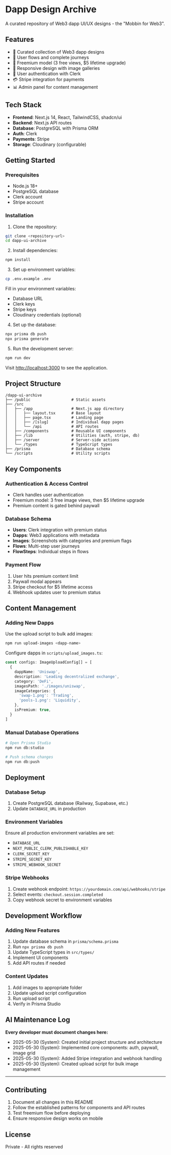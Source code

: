 # Dapp Design Archive

A curated repository of Web3 dapp UI/UX designs - the "Mobbin for Web3".

## Features

- 🎨 Curated collection of Web3 dapp designs
- 🔄 User flows and complete journeys
- 💎 Freemium model (3 free views, $5 lifetime upgrade)
- 📱 Responsive design with image galleries
- 🔐 User authentication with Clerk
- 💳 Stripe integration for payments
- 📊 Admin panel for content management

## Tech Stack

- **Frontend**: Next.js 14, React, TailwindCSS, shadcn/ui
- **Backend**: Next.js API routes
- **Database**: PostgreSQL with Prisma ORM
- **Auth**: Clerk
- **Payments**: Stripe
- **Storage**: Cloudinary (configurable)

## Getting Started

### Prerequisites

- Node.js 18+ 
- PostgreSQL database
- Clerk account
- Stripe account

### Installation

1. Clone the repository:
```bash
git clone <repository-url>
cd dapp-ui-archive
```

2. Install dependencies:
```bash
npm install
```

3. Set up environment variables:
```bash
cp .env.example .env
```

Fill in your environment variables:
- Database URL
- Clerk keys
- Stripe keys
- Cloudinary credentials (optional)

4. Set up the database:
```bash
npx prisma db push
npx prisma generate
```

5. Run the development server:
```bash
npm run dev
```

Visit [http://localhost:3000](http://localhost:3000) to see the application.

## Project Structure

```
/dapp-ui-archive
├── /public                  # Static assets
├── /src
│   ├── /app                 # Next.js app directory
│   │   ├── layout.tsx       # Base layout
│   │   ├── page.tsx         # Landing page
│   │   ├── /[slug]          # Individual dapp pages
│   │   └── /api             # API routes
│   ├── /components          # Reusable UI components
│   ├── /lib                 # Utilities (auth, stripe, db)
│   ├── /server              # Server-side actions
│   └── /types               # TypeScript types
├── /prisma                  # Database schema
└── /scripts                 # Utility scripts
```

## Key Components

### Authentication & Access Control
- Clerk handles user authentication
- Freemium model: 3 free image views, then $5 lifetime upgrade
- Premium content is gated behind paywall

### Database Schema
- **Users**: Clerk integration with premium status
- **Dapps**: Web3 applications with metadata
- **Images**: Screenshots with categories and premium flags
- **Flows**: Multi-step user journeys
- **FlowSteps**: Individual steps in flows

### Payment Flow
1. User hits premium content limit
2. Paywall modal appears
3. Stripe checkout for $5 lifetime access
4. Webhook updates user to premium status

## Content Management

### Adding New Dapps

Use the upload script to bulk add images:

```bash
npm run upload-images <dapp-name>
```

Configure dapps in `scripts/upload_images.ts`:

```typescript
const configs: ImageUploadConfig[] = [
  {
    dappName: 'Uniswap',
    description: 'Leading decentralized exchange',
    category: 'DeFi',
    imagesPath: './images/uniswap',
    imageCategories: {
      'swap-1.png': 'Trading',
      'pools-1.png': 'Liquidity',
    },
    isPremium: true,
  }
]
```

### Manual Database Operations

```bash
# Open Prisma Studio
npm run db:studio

# Push schema changes
npm run db:push
```

## Deployment

### Database Setup
1. Create PostgreSQL database (Railway, Supabase, etc.)
2. Update `DATABASE_URL` in production

### Environment Variables
Ensure all production environment variables are set:
- `DATABASE_URL`
- `NEXT_PUBLIC_CLERK_PUBLISHABLE_KEY`
- `CLERK_SECRET_KEY`
- `STRIPE_SECRET_KEY`
- `STRIPE_WEBHOOK_SECRET`

### Stripe Webhooks
1. Create webhook endpoint: `https://yourdomain.com/api/webhooks/stripe`
2. Select events: `checkout.session.completed`
3. Copy webhook secret to environment variables

## Development Workflow

### Adding New Features
1. Update database schema in `prisma/schema.prisma`
2. Run `npx prisma db push`
3. Update TypeScript types in `src/types/`
4. Implement UI components
5. Add API routes if needed

### Content Updates
1. Add images to appropriate folder
2. Update upload script configuration
3. Run upload script
4. Verify in Prisma Studio

## AI Maintenance Log
 
**Every developer must document changes here:**

- 2025-05-30 (System): Created initial project structure and architecture
- 2025-05-30 (System): Implemented core components: auth, paywall, image grid
- 2025-05-30 (System): Added Stripe integration and webhook handling
- 2025-05-30 (System): Created upload script for bulk image management

---

## Contributing

1. Document all changes in this README
2. Follow the established patterns for components and API routes
3. Test freemium flow before deploying
4. Ensure responsive design works on mobile

## License

Private - All rights reserved